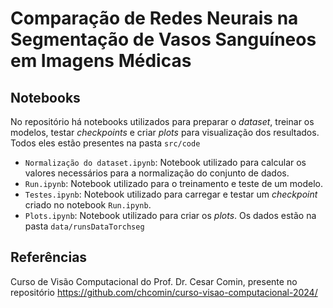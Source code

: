 # Comparação de Redes Neurais na Segmentação de Vasos Sanguíneos em Imagens Médicas

## Notebooks

No repositório há notebooks utilizados para preparar o _dataset_, treinar os modelos, testar _checkpoints_ e criar _plots_ para visualização dos resultados. Todos eles estão presentes na pasta `src/code`

- `Normalização do dataset.ipynb`: Notebook utilizado para calcular os valores necessários para a normalização do conjunto de dados.
- `Run.ipynb`: Notebook utilizado para o treinamento e teste de um modelo.
- `Testes.ipynb`: Notebook utilizado para carregar e testar um _checkpoint_ criado no notebook `Run.ipynb`.
- `Plots.ipynb`: Notebook utilizado para criar os _plots_. Os dados estão na pasta `data/runsDataTorchseg`

## Referências 

Curso de Visão Computacional do Prof. Dr. Cesar Comin, presente no repositório https://github.com/chcomin/curso-visao-computacional-2024/

